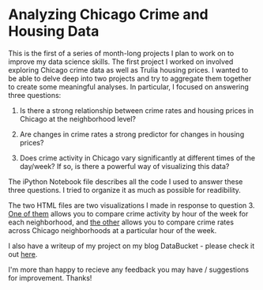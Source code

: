 # Analyzing Chicago Crime and Housing Data
This is the first of a series of month-long projects I plan to work on to improve my data science skills. The first project I worked on involved exploring Chicago crime data as well as Trulia housing prices. I wanted to be able to delve deep into two projects and try to aggregate them together to create some meaningful analyses. In particular, I focused on answering three questions:

1) Is there a strong relationship between crime rates and housing prices in Chicago at the neighborhood level?

2) Are changes in crime rates a strong predictor for changes in housing prices?

3) Does crime activity in Chicago vary significantly at different times of the day/week? If so, is there a powerful way of visualizing this data?

The iPython Notebook file describes all the code I used to answer these three questions. I tried to organize it as much as possible for readibility.

The two HTML files are two visualizations I made in response to question 3. [One of them](http://htmlpreview.github.io/?https://github.com/haroldli93/Data-Science-Projects/blob/master/Chicago_Crime_By_Neighborhood.html) allows you to compare crime activity by hour of the week for each neighborhood, and [the other](http://htmlpreview.github.io/?https://github.com/haroldli93/Data-Science-Projects/blob/master/Chicago_Crime_By_Hour.html) allows you to compare crime rates across Chicago neighborhoods at a particular hour of the week.

I also have a writeup of my project on my blog DataBucket - please check it out [here](http://databuckets.blogspot.com/2016/01/exploring-chicago-crime-and-housing.html).

I'm more than happy to recieve any feedback you may have / suggestions for improvement. Thanks!
